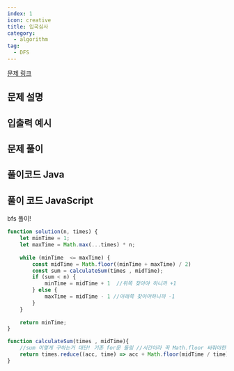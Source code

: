 ```yaml
---
index: 1
icon: creative
title: 입국심사
category:
  - algorithm
tag:
  - DFS
---
```


[문제 링크](https://programmers.co.kr/learn/courses/30/lessons/43238)

## 문제 설명


## 입출력 예시



## 문제 풀이



## 풀이코드 Java

## 풀이 코드 JavaScript
bfs 풀이! 
```js 
function solution(n, times) {
    let minTime = 1;
    let maxTime = Math.max(...times) * n;
   
    while (minTime  <= maxTime) {
        const midTime = Math.floor((minTime + maxTime) / 2)
        const sum = calculateSum(times , midTime);
        if (sum < n) { 
            minTime = midTime + 1  //위쪽 찾아야 하니까 +1
        } else {
            maxTime = midTime - 1 //아래쪽 찾아야하니까 -1
        }
    }
   
    return minTime;
}

function calculateSum(times , midTime){
    //sum 이렇게 구하는거 대단! 기존 for문 돌림 //시간이라 꼭 Math.floor 써줘야한다
    return times.reduce((acc, time) => acc + Math.floor(midTime / time), 0);
}
```